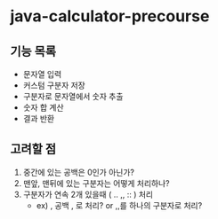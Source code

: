 # java-calculator-precourse

## 기능 목록

- 문자열 입력
- 커스텀 구분자 저장
- 구분자로 문자열에서 숫자 추출
- 숫자 합 계산
- 결과 반환

## 고려할 점

1. 중간에 있는 공백은 0인가 아닌가?
2. 맨앞, 맨뒤에 있는 구분자는 어떻게 처리하나?
3. 구분자가 연속 2개 있을때 ( .. ,, :: ) 처리
    - ex) , 공백 , 로 처리? or ,,를 하나의 구분자로 처리?
 